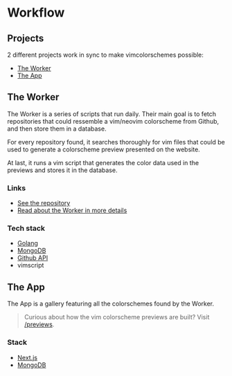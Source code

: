 # Workflow

## Projects

2 different projects work in sync to make vimcolorschemes possible:

- [The Worker](#the-worker)
- [The App](#the-app)

## The Worker

The Worker is a series of scripts that run daily. Their main goal is to fetch
repositories that could ressemble a vim/neovim colorscheme from Github, and
then store them in a database.

For every repository found, it searches thoroughly for vim files that could be
used to generate a colorscheme preview presented on the website.

At last, it runs a vim script that generates the color data used in the
previews and stores it in the database.

### Links

- [See the repository](https://github.com/vimcolorschemes/worker)
- [Read about the Worker in more details](/worker)

### Tech stack

- [Golang](https://golang.org/)
- [MongoDB](https://www.mongodb.com/)
- [Github API](https://docs.github.com/en/rest)
- vimscript

## The App

The App is a gallery featuring all the colorschemes found by the Worker.

> Curious about how the vim colorscheme previews are built? Visit [/previews](/previews).

### Stack

- [Next.js](https://nextjs.org/)
- [MongoDB](https://www.mongodb.com/)
